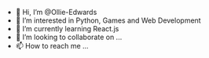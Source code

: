 - 👋 Hi, I’m @Ollie-Edwards
- 👀 I’m interested in Python, Games and Web Development
- 🌱 I’m currently learning React.js
- 💞️ I’m looking to collaborate on ...
- 📫 How to reach me ...

<!---
Ollie-Edwards/Ollie-Edwards is a ✨ special ✨ repository because its `README.md` (this file) appears on your GitHub profile.
You can click the Preview link to take a look at your changes.
--->

